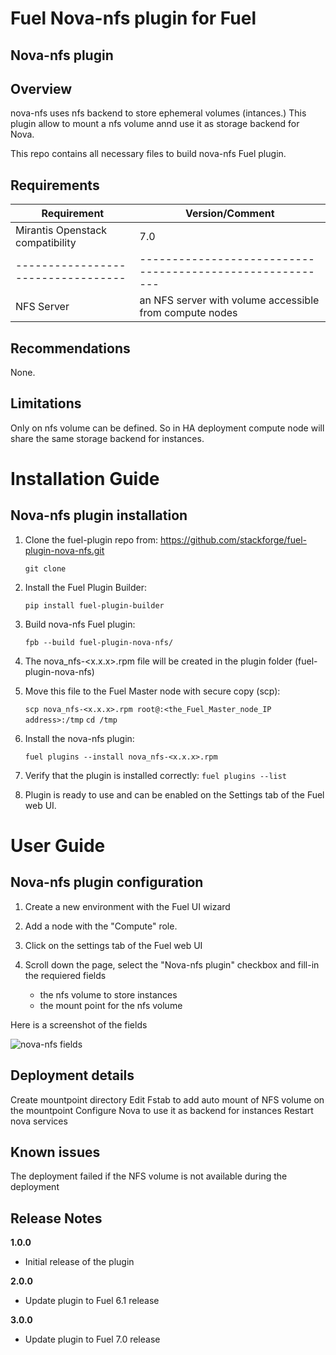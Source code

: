 Fuel Nova-nfs plugin for Fuel
=============================

Nova-nfs plugin
---------------

Overview
--------
nova-nfs uses nfs backend to store ephemeral volumes (intances.) This plugin allow to mount a nfs volume
annd use it as storage backend for Nova.

This repo contains all necessary files to build nova-nfs Fuel plugin.

Requirements
------------

| Requirement                      | Version/Comment                                         |
|----------------------------------|---------------------------------------------------------|
| Mirantis Openstack compatibility | 7.0                                                     |
|----------------------------------|---------------------------------------------------------|
| NFS Server                       | an NFS server with volume accessible from compute nodes |

Recommendations
---------------

None.

Limitations
-----------

Only on nfs volume can be defined. So in HA deployment compute node will share the same
storage backend for instances.

Installation Guide
==================

Nova-nfs plugin installation
----------------------------

1. Clone the fuel-plugin repo from: https://github.com/stackforge/fuel-plugin-nova-nfs.git

    ``git clone``

2. Install the Fuel Plugin Builder:

    ``pip install fuel-plugin-builder``

3. Build nova-nfs Fuel plugin:

   ``fpb --build fuel-plugin-nova-nfs/``

4. The nova_nfs-<x.x.x>.rpm file will be created in the plugin folder (fuel-plugin-nova-nfs)

5. Move this file to the Fuel Master node with secure copy (scp):

   ``scp nova_nfs-<x.x.x>.rpm root@:<the_Fuel_Master_node_IP address>:/tmp``
   ``cd /tmp``

6. Install the nova-nfs plugin:

   ``fuel plugins --install nova_nfs-<x.x.x>.rpm``
   
7.  Verify that the plugin is installed correctly:
   ``fuel plugins --list``
   
8. Plugin is ready to use and can be enabled on the Settings tab of the Fuel web UI.

User Guide
==========

Nova-nfs plugin configuration
-----------------------------

1. Create a new environment with the Fuel UI wizard

2. Add a node with the "Compute" role.

3. Click on the settings tab of the Fuel web UI

4. Scroll down the page, select the "Nova-nfs plugin" checkbox
   and fill-in the requiered fields
    - the nfs volume to store instances
    - the mount point for the nfs volume

Here is a screenshot of the fields

![nova-nfs fields](./figures/nova-nfs-plugin.png "nova-nfs-fields")

Deployment details
------------------

Create mountpoint directory
Edit Fstab to add auto mount of NFS volume on the mountpoint
Configure Nova to use it as backend for instances
Restart nova services

Known issues
------------

The deployment  failed if the NFS volume is not available during the deployment

Release Notes
-------------

**1.0.0**

* Initial release of the plugin

**2.0.0**

* Update plugin to Fuel 6.1 release

**3.0.0**

* Update plugin to Fuel 7.0 release

